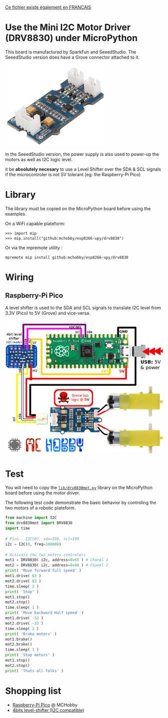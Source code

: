 [Ce fichier existe également en FRANCAIS](readme.md)

# Use the Mini I2C Motor Driver (DRV8830) under MicroPython

This board is manufactured by SparkFun and SeeedStudio. The SeeedStudio version does have a Grove connector attached to it.

![Mini I2C Motor Driver from SeeedStudio](docs/_static/mini_i2c_motor_driver_DRV8830.jpg)

In the SeeedStudio version, the power supply is also used to power-up the motors as well as I2C logic level.

it be __absolutely necesary__ to use a Level Shifter over the SDA & SCL signals if the microcontroler is not 5V tolerant (eg: the Raspberry-Pi Pico)

# Library

The library must be copied on the MicroPython board before using the examples.

On a WiFi capable plateform:

```
>>> import mip
>>> mip.install("github:mchobby/esp8266-upy/drv8830")
```

Or via the mpremote utility :

```
mpremote mip install github:mchobby/esp8266-upy/drv8830
```

# Wiring

## Raspberry-Pi Pico

A level shifter is used to the SDA and SCL signals to translate I2C level from 3.3V (Pico) to 5V (Grove) and vice-versa.

![Mini I2C Motor Driver to Raspberry-Pi Pico](docs/_static/mini_i2c_motor-to-pico.jpg)

# Test

You will need to copy the [`lib/drv8830mot.py`](lib/drv8830mot.py) library on the MicroPython board before using the motor driver.

The following test code demonstrate the basic behavior by controling the two motors of a robotic plateform.

``` python
from machine import I2C
from drv8830mot import DRV8830
import time

# Pico - I2C(0), sda=IO8, scl=IO9
i2c = I2C(0, freq=100000)

# Activate the two motors controlers
mot1 = DRV8830( i2c, address=0x65 ) # Chanel 1
mot2 = DRV8830( i2c, address=0x60 ) # Chanel 2
print( 'Move forward full speed' )
mot1.drive( 63 )
mot2.drive( 63 )
time.sleep( 2 )
print( 'Stop' )
mot1.stop()
mot2.stop()
time.sleep( 1 )
print( 'Move backward Half speed' )
mot1.drive( -32 )
mot2.drive( -32 )
time.sleep( 2 )
print( 'Brake motors' )
mot1.brake()
mot2.brake()
time.sleep( 1 )
print( 'Stop motors' )
mot1.stop()
mot2.stop()
print( 'Thats all folks' )
```
# Shopping list
* [Raspberry-Pi Pico](https://shop.mchobby.be/product.php?id_product=2025
) @ MCHobby
* [4bits level-shifter (I2C compatible)](https://shop.mchobby.be/product.php?id_product=131)
